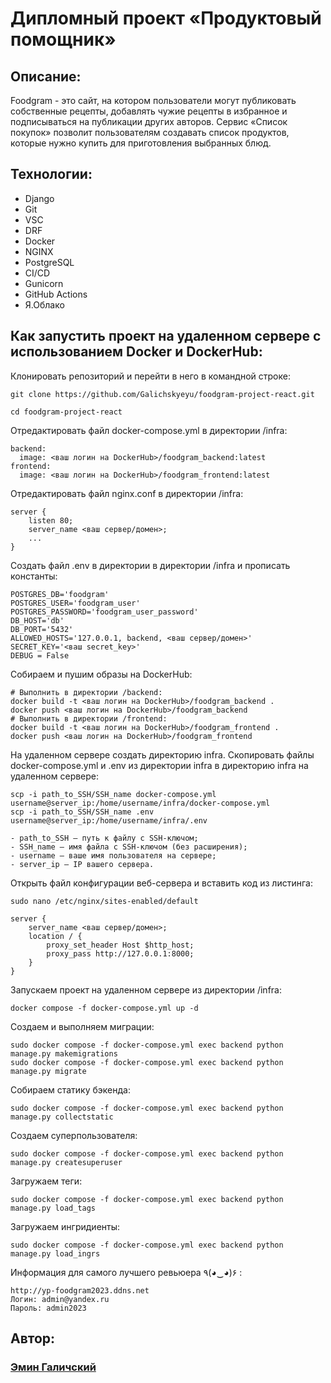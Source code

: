 # Дипломный проект «Продуктовый помощник»

## Описание:
Foodgram - это сайт, на котором пользователи могут публиковать собственные рецепты,
добавлять чужие рецепты в избранное и подписываться на публикации других авторов.
Сервис «Список покупок» позволит пользователям создавать список продуктов,
которые нужно купить для приготовления выбранных блюд.

## Технологии:
- Django
- Git
- VSC
- DRF
- Docker
- NGINX
- PostgreSQL
- CI/CD
- Gunicorn
- GitHub Actions
- Я.Облако

## Как запустить проект на удаленном сервере с использованием Docker и DockerHub:
Клонировать репозиторий и перейти в него в командной строке:

```
git clone https://github.com/Galichskyeyu/foodgram-project-react.git
```

```
cd foodgram-project-react
```

Отредактировать файл docker-compose.yml в директории /infra:

```
backend:
  image: <ваш логин на DockerHub>/foodgram_backend:latest
frontend:
  image: <ваш логин на DockerHub>/foodgram_frontend:latest
```

Отредактировать файл nginx.conf в директории /infra:

```
server {
    listen 80;
    server_name <ваш сервер/домен>;
    ...
}
```

Создать файл .env в директории в директории /infra и прописать константы:

```
POSTGRES_DB='foodgram'
POSTGRES_USER='foodgram_user'
POSTGRES_PASSWORD='foodgram_user_password'
DB_HOST='db'
DB_PORT='5432'
ALLOWED_HOSTS='127.0.0.1, backend, <ваш сервер/домен>'
SECRET_KEY='<ваш secret_key>'
DEBUG = False
```

Собираем и пушим образы на DockerHub:

```
# Выполнить в директории /backend:
docker build -t <ваш логин на DockerHub>/foodgram_backend .
docker push <ваш логин на DockerHub>/foodgram_backend
# Выполнить в директории /frontend:
docker build -t <ваш логин на DockerHub>/foodgram_frontend .
docker push <ваш логин на DockerHub>/foodgram_frontend
```

На удаленном сервере создать директорию infra.
Скопировать файлы docker-compose.yml и .env из директории infra в директорию infra на удаленном сервере:
```
scp -i path_to_SSH/SSH_name docker-compose.yml username@server_ip:/home/username/infra/docker-compose.yml
scp -i path_to_SSH/SSH_name .env username@server_ip:/home/username/infra/.env

- path_to_SSH — путь к файлу с SSH-ключом;
- SSH_name — имя файла с SSH-ключом (без расширения);
- username — ваше имя пользователя на сервере;
- server_ip — IP вашего сервера.
```

Открыть файл конфигурации веб-сервера и вставить код из листинга:
```
sudo nano /etc/nginx/sites-enabled/default
```

```
server {
    server_name <ваш сервер/домен>;
    location / {
        proxy_set_header Host $http_host;
        proxy_pass http://127.0.0.1:8000;
    }
}
```

Запускаем проект на удаленном сервере из директории /infra:

```
docker compose -f docker-compose.yml up -d
```

Создаем и выполняем миграции:

```
sudo docker compose -f docker-compose.yml exec backend python manage.py makemigrations
sudo docker compose -f docker-compose.yml exec backend python manage.py migrate
```

Собираем статику бэкенда:

```
sudo docker compose -f docker-compose.yml exec backend python manage.py collectstatic
```

Создаем суперпользователя:

```
sudo docker compose -f docker-compose.yml exec backend python manage.py createsuperuser
```

Загружаем теги:

```
sudo docker compose -f docker-compose.yml exec backend python manage.py load_tags
```

Загружаем ингридиенты:

```
sudo docker compose -f docker-compose.yml exec backend python manage.py load_ingrs
```

Информация для самого лучшего ревьюера ٩(◕‿◕)۶ : 

```
http://yp-foodgram2023.ddns.net
Логин: admin@yandex.ru
Пароль: admin2023
```

## Автор: 
### [Эмин Галичский](https://github.com/Galichskyeyu "Эмин Галичский")